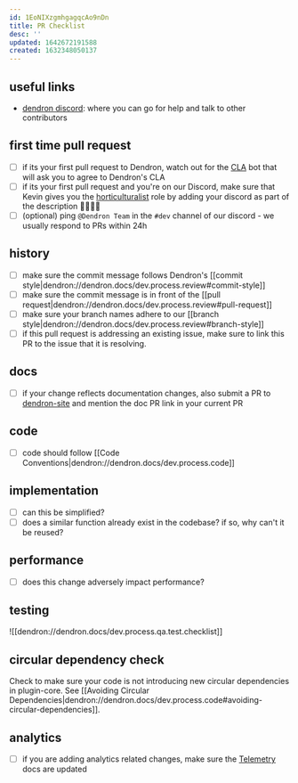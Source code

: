 ```yaml
---
id: 1EoNIXzgmhgagqcAo9nDn
title: PR Checklist
desc: ''
updated: 1642672191588
created: 1632348050137
---
```


## useful links
- [dendron discord](https://discord.gg/AE3NRw9): where you can go for help and talk to other contributors

## first time pull request
- [ ] if its your first pull request to Dendron, watch out for the [CLA](https://en.wikipedia.org/wiki/Contributor_License_Agreement) bot that will ask you to agree to Dendron's CLA
- [ ] if its your first pull request and you're on our Discord, make sure that Kevin gives you the [horticulturalist](https://wiki.dendron.so/notes/7c00d606-7b75-4d28-b563-d75f33f8e0d7.html#horticulturalist) role by adding your discord as part of the description  👨‍🌾👩‍🌾
- [ ] (optional) ping `@Dendron Team` in the `#dev` channel of our discord - we usually respond to PRs within 24h

## history
- [ ] make sure the commit message follows Dendron's [[commit style|dendron://dendron.docs/dev.process.review#commit-style]]
- [ ] make sure the commit message is in front of the [[pull request|dendron://dendron.docs/dev.process.review#pull-request]]
- [ ] make sure your branch names adhere to our [[branch style|dendron://dendron.docs/dev.process.review#branch-style]]
- [ ] if this pull request is addressing an existing issue, make sure to link this PR to the issue that it is resolving.

## docs
- [ ] if your change reflects documentation changes, also submit a PR to [dendron-site](https://github.com/dendronhq/dendron-site) and mention the doc PR link in your current PR

## code
- [ ] code should follow [[Code Conventions|dendron://dendron.docs/dev.process.code]]

## implementation
- [ ] can this be simplified?
- [ ] does a similar function already exist in the codebase? if so, why can't it be reused?

## performance
- [ ] does this change adversely impact performance? 

## testing
![[dendron://dendron.docs/dev.process.qa.test.checklist]]

## circular dependency check
Check to make sure your code is not introducing new circular dependencies in plugin-core.  See [[Avoiding Circular Dependencies|dendron://dendron.docs/dev.process.code#avoiding-circular-dependencies]].

## analytics
- [ ] if you are adding analytics related changes, make sure the [Telemetry](https://wiki.dendron.so/notes/84df871b-9442-42fd-b4c3-0024e35b5f3c.html) docs are updated

